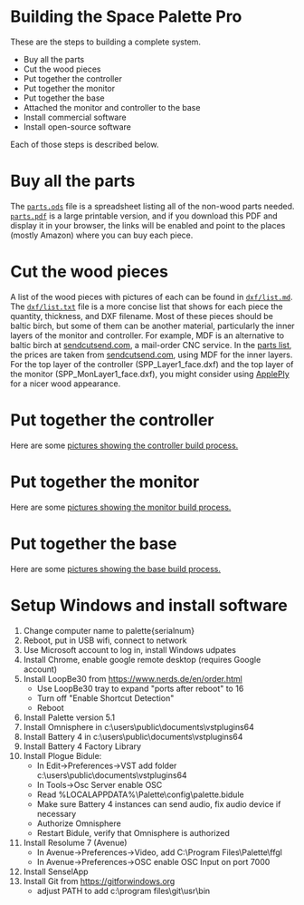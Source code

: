 <h1>Building the Space Palette Pro</h1>
These are the steps to building a complete system.
<p>
<ul>
<li>Buy all the parts
<li>Cut the wood pieces
<li>Put together the controller
<li>Put together the monitor
<li>Put together the base
<li>Attached the monitor and controller to the base
<li>Install commercial software
<li>Install open-source software
</ul>
Each of those steps is described below.
<p>

<h1>Buy all the parts</h1>
The <a href="parts.ods"><code>parts.ods</code></a> file is a
spreadsheet listing all of the non-wood parts needed.
<a href="parts.pdf"><code>parts.pdf</code></a> is a large printable version, and
if you download this PDF and display it in your browser, the links will
be enabled and point to the places (mostly Amazon) where you can buy each piece.

<h1>Cut the wood pieces</h1>
A list of the wood pieces with pictures of each can be found in <a href="../dxf/list.md"><code>dxf/list.md</code></a>.
The <a href="../dxf/list.txt"><code>dxf/list.txt</code></a> file is a more concise list
that shows for each piece the quantity, thickness, and DXF filename.
Most of these pieces should be baltic birch, but some of them can be another material, particularly
the inner layers of the monitor and controller.  For example, MDF is an alternative to baltic birch at <a href="https://sendcutsend.com">sendcutsend.com</a>, a mail-order CNC service.
In the <a href="parts.pdf">parts list</a>,
the prices are taken from <a href="https://sendcutsend.com">sendcutsend.com</a>,
using MDF for the inner layers.
For the top layer of the controller (SPP_Layer1_face.dxf) and the top layer
of the monitor (SPP_MonLayer1_face.dxf), you might consider using
<a href="https://www.buyappleply.com/">ApplePly</a> for a nicer wood appearance.

<h1>Put together the controller</h1>
Here are some <a href="https://photos.app.goo.gl/FhGk2NVdA6P4zqocA">pictures showing the controller build process.</a>

<h1>Put together the monitor</h1>
Here are some <a href="https://photos.app.goo.gl/Fwk42kaN5rRdKyEm8">pictures showing the monitor build process.</a>

<h1>Put together the base</h1>
Here are some <a href="https://photos.app.goo.gl/kpxXuAgzLdUquVTU9">pictures showing the base build process.</a>

<h1>Setup Windows and install software</h1>

1) Change computer name to palette{serialnum}
2) Reboot, put in USB wifi, connect to network
3) Use Microsoft account to log in, install Windows udpates
4) Install Chrome, enable google remote desktop (requires Google account)
5) Install LoopBe30 from https://www.nerds.de/en/order.html 
    - Use LoopBe30 tray to expand "ports after reboot" to 16
    - Turn off "Enable Shortcut Detection"
    - Reboot
6) Install Palette version 5.1
7) Install Omnisphere in c:\users\public\documents\vstplugins64
8) Install Battery 4 in c:\users\public\documents\vstplugins64
9) Install Battery 4 Factory Library
10) Install Plogue Bidule:
    - In Edit->Preferences->VST add folder c:\users\public\documents\vstplugins64
    - In Tools->Osc Server enable OSC 
    - Read %LOCALAPPDATA%\Palette\config\palette.bidule
    - Make sure Battery 4 instances can send audio, fix audio device if necessary
    - Authorize Omnisphere
    - Restart Bidule, verify that Omnisphere is authorized
11) Install Resolume 7 (Avenue)  
    - In Avenue->Preferences->Video, add C:\Program Files\Palette\ffgl
    - In Avenue->Preferences->OSC enable OSC Input on port 7000
12) Install SenselApp
13) Install Git from https://gitforwindows.org
    - adjust PATH to add c:\program files\git\usr\bin